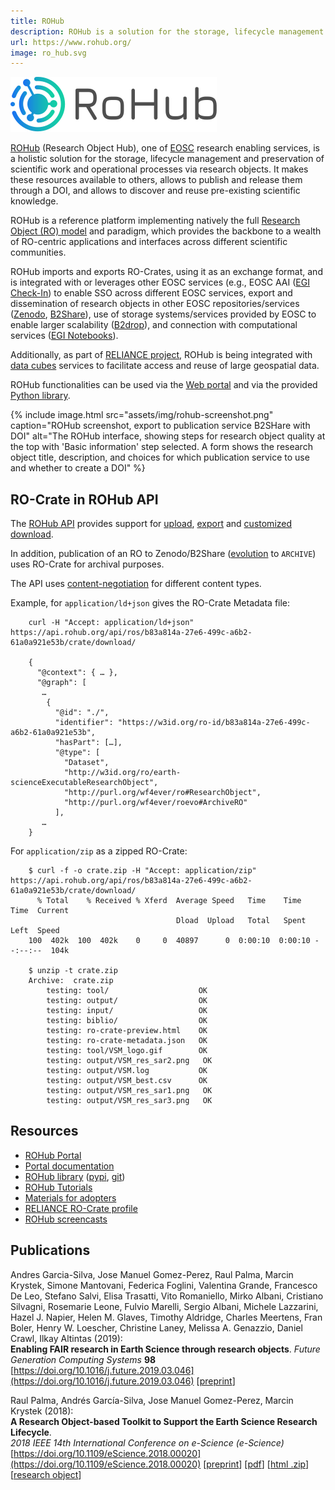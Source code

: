 ```yaml
---
title: ROHub
description: ROHub is a solution for the storage, lifecycle management and preservation of scientific work and operational processes via research objects. It makes these resources available to others, allows to publish and release them through a DOI, and allows to discover and reuse pre-existing scientific knowledge.
url: https://www.rohub.org/
image: ro_hub.svg
---
```


[![ROHub logo](assets/img/ro_hub.svg)](https://reliance.rohub.org/)

[ROHub](https://reliance.rohub.org/) (Research Object Hub), one of [EOSC](https://eosc.eu/) research enabling services, is a holistic solution for the storage, lifecycle management and preservation of scientific work and operational processes via research objects. It makes these resources available to others, allows to publish and release them through a DOI, and allows to discover and reuse pre-existing scientific knowledge.

ROHub is a reference platform implementing natively the full [Research Object (RO) model](https://www.researchobject.org/specs/) and paradigm, which provides the backbone to a wealth of RO-centric applications and interfaces across different scientific communities.

ROHub imports and exports RO-Crates, using it as an exchange format, and is integrated with or leverages other EOSC services (e.g., EOSC AAI ([EGI Check-In](https://www.egi.eu/services/check-in/)) to enable SSO across different EOSC services, export and dissemination of research objects in other EOSC repositories/services ([Zenodo](https://zenodo.org/), [B2Share](https://b2share.eudat.eu/)), use of storage systems/services provided by EOSC to enable larger scalability ([B2drop](https://www.eudat.eu/services/b2drop)), and connection with computational services ([EGI Notebooks](https://www.egi.eu/services/notebooks/)).

Additionally, as part of [RELIANCE project](https://www.reliance-project.eu/), ROHub is being integrated with [data cubes](https://reliance-eosc.github.io/reliance-ro-crate/) services to facilitate access and reuse of large geospatial data.

ROHub functionalities can be used via the [Web portal](https://reliance.rohub.org/) and via the provided [Python library](https://reliance-eosc.github.io/ROHUB-API_documentation/html/).

{% include image.html src="assets/img/rohub-screenshot.png" caption="ROHub screenshot, export to publication service B2SHare with DOI" alt="The ROHub interface, showing steps for research object quality at the top with 'Basic information' step selected. A form shows the research object title, description, and choices for which publication service to use and whether to create a DOI" %}


[](#ro-crate-in-rohub-api)RO-Crate in ROHub API
-----------------------------------------------

The [ROHub API](https://api.rohub.org/api/) provides support for [upload](https://api.rohub.org/api/redoc/#operation/ros_upload), [export](https://api.rohub.org/api/redoc/#operation/ros_crate_export_to_crate) and [customized download](https://api.rohub.org/api/redoc/#operation/ros_crate_download_read).

In addition, publication of an RO to Zenodo/B2Share ([evolution](https://api.rohub.org/api/redoc/#operation/ros_evolution) to `ARCHIVE`) uses RO-Crate for archival purposes.

The API uses [content-negotiation](https://datatracker.ietf.org/doc/html/rfc7231#section-3.4) for different content types.

Example, for `application/ld+json` gives the RO-Crate Metadata file:
```
    curl -H "Accept: application/ld+json" https://api.rohub.org/api/ros/b83a814a-27e6-499c-a6b2-61a0a921e53b/crate/download/
    
    {
      "@context": { … },
      "@graph": [
       …
        {
          "@id": "./",
          "identifier": "https://w3id.org/ro-id/b83a814a-27e6-499c-a6b2-61a0a921e53b",
          "hasPart": […],
          "@type": [
            "Dataset",
            "http://w3id.org/ro/earth-scienceExecutableResearchObject",
            "http://purl.org/wf4ever/ro#ResearchObject",
            "http://purl.org/wf4ever/roevo#ArchiveRO"
          ],
       …
    }
```

For `application/zip` as a zipped RO-Crate:
```
    $ curl -f -o crate.zip -H "Accept: application/zip" https://api.rohub.org/api/ros/b83a814a-27e6-499c-a6b2-61a0a921e53b/crate/download/
      % Total    % Received % Xferd  Average Speed   Time    Time     Time  Current
                                     Dload  Upload   Total   Spent    Left  Speed
    100  402k  100  402k    0     0  40897      0  0:00:10  0:00:10 --:--:--  104k
    
    $ unzip -t crate.zip
    Archive:  crate.zip
        testing: tool/                    OK
        testing: output/                  OK
        testing: input/                   OK
        testing: biblio/                  OK
        testing: ro-crate-preview.html    OK
        testing: ro-crate-metadata.json   OK
        testing: tool/VSM_logo.gif        OK
        testing: output/VSM_res_sar2.png   OK
        testing: output/VSM.log           OK
        testing: output/VSM_best.csv      OK
        testing: output/VSM_res_sar1.png   OK
        testing: output/VSM_res_sar3.png   OK
```    

[](#resources)Resources
-----------------------

*   [ROHub Portal](https://reliance.rohub.org/)
*   [Portal documentation](https://reliance-eosc.github.io/rohub-portal-documentation/)
*   [ROHub library](https://reliance-eosc.github.io/ROHUB-API_documentation/html/) ([pypi](https://pypi.org/project/rohub/), [git](https://git.man.poznan.pl/stash/projects/ROHUB/repos/rohub-api/))
*   [ROHub Tutorials](https://reliance-eosc.github.io/ROHUB-API_documentation/html/tutorials.html)
*   [Materials for adopters](https://www.reliance-project.eu/adopters/)
*   [RELIANCE RO-Crate profile](https://reliance-eosc.github.io/reliance-ro-crate/)
*   [ROHub screencasts](https://www.youtube.com/playlist?list=PLuFbwYmIXrVfSol_iD9dKpuJ5uHD40C4i)

[](#publications)Publications
-----------------------------

Andres Garcia-Silva, Jose Manuel Gomez-Perez, Raul Palma, Marcin Krystek, Simone Mantovani, Federica Foglini, Valentina Grande, Francesco De Leo, Stefano Salvi, Elisa Trasatti, Vito Romaniello, Mirko Albani, Cristiano Silvagni, Rosemarie Leone, Fulvio Marelli, Sergio Albani, Michele Lazzarini, Hazel J. Napier, Helen M. Glaves, Timothy Aldridge, Charles Meertens, Fran Boler, Henry W. Loescher, Christine Laney, Melissa A. Genazzio, Daniel Crawl, Ilkay Altintas (2019):  
**Enabling FAIR research in Earth Science through research objects**. _Future Generation Computing Systems_ **98**  
[https://doi.org/10.1016/j.future.2019.03.046](https://doi.org/10.1016/j.future.2019.03.046) \[[preprint](https://arxiv.org/abs/1809.10617)\]

Raul Palma, Andrés García-Silva, Jose Manuel Gomez-Perez, Marcin Krystek (2018):  
**A Research Object-based Toolkit to Support the Earth Science Research Lifecycle**.  
_2018 IEEE 14th International Conference on e-Science (e-Science)_  
[https://doi.org/10.1109/eScience.2018.00020](https://doi.org/10.1109/eScience.2018.00020) \[[preprint](https://doi.org/10.24424/ro-id.DBIMALEDRQ)\] \[[pdf](http://sandbox.rohub.org/rodl/ROs/ROToolkit_ro2018-published/ROToolkit-ES-CR.pdf)\] \[[html .zip](http://sandbox.rohub.org/rodl/ROs/ROToolkit_ro2018-published/ROToolkit-ES-CR.zip)\] \[[research object](http://sandbox.rohub.org/rodl/ROs/ROToolkit_ro2018-published/)\]

